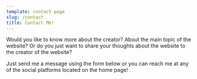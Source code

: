 ```yaml
---
template: contact-page
slug: /contact
title: Contact Me!
---
```

Would you like to know more about the creator? About the main topic of the website? Or do you just want to share your thoughts about the website to the creator of the website?

Just send me a message using the form below or you can reach me at any of the social platforms located on the home page!